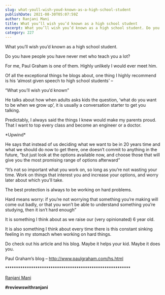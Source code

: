 ```yaml
---
slug: what-youll-wish-youd-known-as-a-high-school-student
publishDate: 2021-08-30T05:07:59Z
author: Ranjani Mani
title: What you’ll wish you’d known as a high school student 
excerpt: What you’ll wish you’d known as a high school student. Do you have people you have never met who teach you a lot? For me, Paul Graham is one of them. Highly unlikely I would ever meet him. Of all the exceptional things he blogs about, one thing I highly recommend is his ‘almost given  ... 
category: 227
---
```


What you’ll wish you’d known as a high school student.

Do you have people you have never met who teach you a lot?

For me, Paul Graham is one of them. Highly unlikely I would ever meet him.

Of all the exceptional things he blogs about, one thing I highly recommend is his ‘almost given speech to high school students’ –

“What you’ll wish you’d known”

He talks about how when adults asks kids the question, ‘what do you want to be when we grow up’, it is usually a conversation starter to get you talking.

Predictably, I always said the things I knew would make my parents proud. That I want to top every class and become an engineer or a doctor.

\*Upwind\*

He says that instead of us deciding what we want to be in 20 years time and what we should do now to get there, one doesn’t commit to anything in the future, “but just look at the options available now, and choose those that will give you the most promising range of options afterward”

“It’s not so important what you work on, so long as you’re not wasting your time. Work on things that interest you and increase your options, and worry later about which you’ll take.

The best protection is always to be working on hard problems.

Hard means worry: if you’re not worrying that something you’re making will come out badly, or that you won’t be able to understand something you’re studying, then it isn’t hard enough”

It is something I think about as we raise our (very opinionated) 6 year old.

It is also something I think about every time there is this constant sinking feeling in my stomach when working on hard things.

Do check out his article and his blog. Maybe it helps your kid. Maybe it does you.

Paul Graham’s blog – http://www.paulgraham.com/hs.html

\*\*\*\*\*\*\*\*\*\*\*\*\*\*\*\*\*\*\*\*\*\*\*\*\*\*\*\*\*\*\*\*\*\*\*\*\*\*\*\*\*\*\*\*\*\*\*\*\*\*\*\*\*\*\*\*\*\*

[Ranjani Mani](https://www.linkedin.com/feed/#)

**#reviewswithranjani**